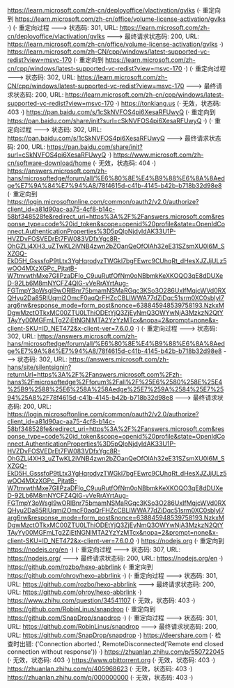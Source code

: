https://learn.microsoft.com/zh-cn/deployoffice/vlactivation/gvlks (· 重定向到 https://learn.microsoft.com/zh-cn/office/volume-license-activation/gvlks ·)
(· 重定向过程 ---> 状态码: 301, URL: https://learn.microsoft.com/zh-cn/deployoffice/vlactivation/gvlks ---> 最终请求状态码: 200, URL: https://learn.microsoft.com/zh-cn/office/volume-license-activation/gvlks ·)
https://learn.microsoft.com/zh-CN/cpp/windows/latest-supported-vc-redist?view=msvc-170 (· 重定向到 https://learn.microsoft.com/zh-cn/cpp/windows/latest-supported-vc-redist?view=msvc-170 ·)
(· 重定向过程 ---> 状态码: 302, URL: https://learn.microsoft.com/zh-CN/cpp/windows/latest-supported-vc-redist?view=msvc-170 ---> 最终请求状态码: 200, URL: https://learn.microsoft.com/zh-cn/cpp/windows/latest-supported-vc-redist?view=msvc-170 ·)
https://tonkiang.us (· 无效，状态码: 403 ·)
https://pan.baidu.com/s/1cSkNVFOS4pi6XesaRFUwyQ (· 重定向到 https://pan.baidu.com/share/init?surl=cSkNVFOS4pi6XesaRFUwyQ ·)
(· 重定向过程 ---> 状态码: 302, URL: https://pan.baidu.com/s/1cSkNVFOS4pi6XesaRFUwyQ ---> 最终请求状态码: 200, URL: https://pan.baidu.com/share/init?surl=cSkNVFOS4pi6XesaRFUwyQ ·)
https://www.microsoft.com/zh-cn/software-download/home (· 无效，状态码: 404 ·)
https://answers.microsoft.com/zh-hans/microsoftedge/forum/all/%E6%80%8E%E4%B9%88%E6%8A%8Aedge%E7%9A%84%E7%94%A8/78f4615d-c41b-4145-b42b-b718b32d98e8 (· 重定向到 https://login.microsoftonline.com/common/oauth2/v2.0/authorize?client_id=a81d90ac-aa75-4cf8-b14c-58bf348528fe&redirect_uri=https%3A%2F%2Fanswers.microsoft.com&response_type=code%20id_token&scope=openid%20profile&state=OpenIdConnect.AuthenticationProperties%3D5pQlpNjdyIdAK33U1P-HVZDvFOSVEDrEt7FW083VDfxYgc8R-OhGZLj4XH3_uZTwKL2iVNB4zwn2bZOanQeOfOlAh32eE31SZsmXU0I6M_SXZGQ-EkD5H_GsssfoP9tLtx3YgHqrodyzTWGkl7bgFEwrc9CUhqRt_dHesXJZJjULz5wOO4MXzXGPc_PjtatB-W7tnvwthMxe7GIlPzaDFIo_C9uuRutfOfNm0oNBbmkKeXKOQO3qE8dDUXeD-92Lb6M8mNYCFZ4QlG-vVeRrAYrtAug-FGTmpY3pWsgl9wORlBnr75bmamNSMaRGqc3KSo3O286UxIfMqjcWVd0RXQHyu2Da85RlUqmi2OmcF0aqQrFHZcCBLIWWA77dZiDqc51srm0XC0sbIyI7arg6rw&response_mode=form_post&nonce=638845948539758193.NzkxMDgwMzctOTkxMC00ZTU0LThiODEtYjQ3ZjEyNmQ3OWYwNjA3MzkzN2QtYTAyYy00MGFmLTg2ZjEtNGNlMTA2YzYzMTcx&nopa=2&prompt=none&x-client-SKU=ID_NET472&x-client-ver=7.6.0.0 ·)
(· 重定向过程 ---> 状态码: 302, URL: https://answers.microsoft.com/zh-hans/microsoftedge/forum/all/%E6%80%8E%E4%B9%88%E6%8A%8Aedge%E7%9A%84%E7%94%A8/78f4615d-c41b-4145-b42b-b718b32d98e8 ---> 状态码: 302, URL: https://answers.microsoft.com/zh-hans/site/silentsignin?returnUrl=https%3A%2F%2Fanswers.microsoft.com%2Fzh-hans%2Fmicrosoftedge%2Fforum%2Fall%2F%25E6%2580%258E%25E4%25B9%2588%25E6%258A%258Aedge%25E7%259A%2584%25E7%2594%25A8%2F78f4615d-c41b-4145-b42b-b718b32d98e8 ---> 最终请求状态码: 200, URL: https://login.microsoftonline.com/common/oauth2/v2.0/authorize?client_id=a81d90ac-aa75-4cf8-b14c-58bf348528fe&redirect_uri=https%3A%2F%2Fanswers.microsoft.com&response_type=code%20id_token&scope=openid%20profile&state=OpenIdConnect.AuthenticationProperties%3D5pQlpNjdyIdAK33U1P-HVZDvFOSVEDrEt7FW083VDfxYgc8R-OhGZLj4XH3_uZTwKL2iVNB4zwn2bZOanQeOfOlAh32eE31SZsmXU0I6M_SXZGQ-EkD5H_GsssfoP9tLtx3YgHqrodyzTWGkl7bgFEwrc9CUhqRt_dHesXJZJjULz5wOO4MXzXGPc_PjtatB-W7tnvwthMxe7GIlPzaDFIo_C9uuRutfOfNm0oNBbmkKeXKOQO3qE8dDUXeD-92Lb6M8mNYCFZ4QlG-vVeRrAYrtAug-FGTmpY3pWsgl9wORlBnr75bmamNSMaRGqc3KSo3O286UxIfMqjcWVd0RXQHyu2Da85RlUqmi2OmcF0aqQrFHZcCBLIWWA77dZiDqc51srm0XC0sbIyI7arg6rw&response_mode=form_post&nonce=638845948539758193.NzkxMDgwMzctOTkxMC00ZTU0LThiODEtYjQ3ZjEyNmQ3OWYwNjA3MzkzN2QtYTAyYy00MGFmLTg2ZjEtNGNlMTA2YzYzMTcx&nopa=2&prompt=none&x-client-SKU=ID_NET472&x-client-ver=7.6.0.0 ·)
https://nodejs.org (· 重定向到 https://nodejs.org/en ·)
(· 重定向过程 ---> 状态码: 307, URL: https://nodejs.org/ ---> 最终请求状态码: 200, URL: https://nodejs.org/en ·)
https://github.com/rozbo/hexo-abbrlink (· 重定向到 https://github.com/ohroy/hexo-abbrlink ·)
(· 重定向过程 ---> 状态码: 301, URL: https://github.com/rozbo/hexo-abbrlink ---> 最终请求状态码: 200, URL: https://github.com/ohroy/hexo-abbrlink ·)
https://www.zhihu.com/question/34541107 (· 无效，状态码: 403 ·)
https://github.com/RobinLinus/snapdrop (· 重定向到 https://github.com/SnapDrop/snapdrop ·)
(· 重定向过程 ---> 状态码: 301, URL: https://github.com/RobinLinus/snapdrop ---> 最终请求状态码: 200, URL: https://github.com/SnapDrop/snapdrop ·)
https://deershare.com (· 检查时出错: ('Connection aborted.', RemoteDisconnected('Remote end closed connection without response')) ·)
https://zhuanlan.zhihu.com/p/550722045 (· 无效，状态码: 403 ·)
https://www.qbittorrent.org (· 无效，状态码: 403 ·)
https://zhuanlan.zhihu.com/p/405968623 (· 无效，状态码: 403 ·)
https://zhuanlan.zhihu.com/p/000000000 (· 无效，状态码: 403 ·)
